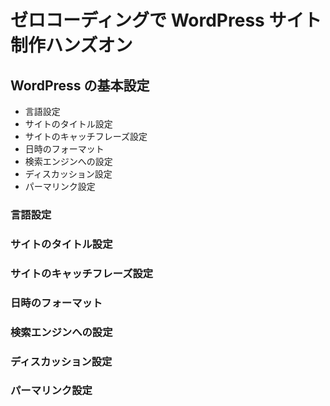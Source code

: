 # ゼロコーディングで WordPress サイト制作ハンズオン

## WordPress の基本設定

- 言語設定
- サイトのタイトル設定
- サイトのキャッチフレーズ設定
- 日時のフォーマット
- 検索エンジンへの設定
- ディスカッション設定
- パーマリンク設定

### 言語設定

### サイトのタイトル設定

### サイトのキャッチフレーズ設定

### 日時のフォーマット

### 検索エンジンへの設定

### ディスカッション設定

### パーマリンク設定
